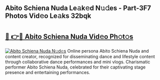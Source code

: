 ## Abito Schiena Nuda Le𝚊k𝚎d N𝚞𝚍es - Part-3F7 Photos Vid𝚎o Le𝚊ks 32bqk

# <h2><a href="http://fbepvqw.evod.top/?m=Abito+Schiena+Nuda">🔗 👉🔴 Abito Schiena Nuda Vid𝚎o Ph𝚘t𝚘s</a></h2>

[![Abito Schiena Nuda N𝚞d𝚎s](https://i.imgur.com/8V9OHl7.gif)](http://fbepvqw.evod.top/?m=Abito+Schiena+Nuda)
Online persona Abito Schiena Nuda and content creator, recognized for disseminating dance and lifestyle content through collaborative dance performances and mini vlogs. Charismatic performer Abito Schiena Nuda, celebrated for their captivating stage presence and entertaining performances. 
